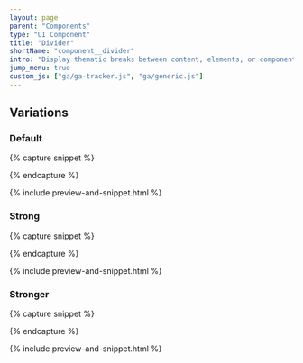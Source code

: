 ```yaml
---
layout: page
parent: "Components"
type: "UI Component"
title: "Divider"
shortName: "component__divider"
intro: "Display thematic breaks between content, elements, or components."
jump_menu: true
custom_js: ["ga/ga-tracker.js", "ga/generic.js"]
---
```


<div class="ds-preview">
  <div class="fsa-divider"></div>
</div>

## Variations

### Default

{% capture snippet %}
<div class="fsa-divider"></div>
{% endcapture %}

{% include preview-and-snippet.html %}

### Strong
{% capture snippet %}
<div class="fsa-divider fsa-divider--strong"></div>
{% endcapture %}

{% include preview-and-snippet.html %}

### Stronger

{% capture snippet %}
<div class="fsa-divider fsa-divider--stronger"></div>
{% endcapture %}

{% include preview-and-snippet.html %}
